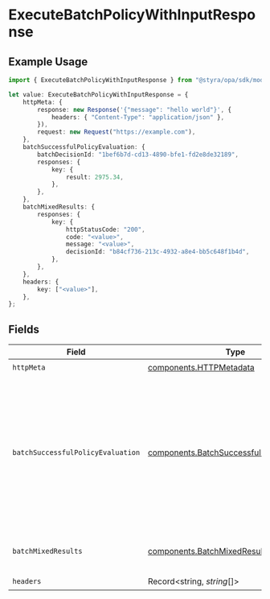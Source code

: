# ExecuteBatchPolicyWithInputResponse

## Example Usage

```typescript
import { ExecuteBatchPolicyWithInputResponse } from "@styra/opa/sdk/models/operations";

let value: ExecuteBatchPolicyWithInputResponse = {
    httpMeta: {
        response: new Response('{"message": "hello world"}', {
            headers: { "Content-Type": "application/json" },
        }),
        request: new Request("https://example.com"),
    },
    batchSuccessfulPolicyEvaluation: {
        batchDecisionId: "1bef6b7d-cd13-4890-bfe1-fd2e8de32189",
        responses: {
            key: {
                result: 2975.34,
            },
        },
    },
    batchMixedResults: {
        responses: {
            key: {
                httpStatusCode: "200",
                code: "<value>",
                message: "<value>",
                decisionId: "b84cf736-213c-4932-a8e4-bb5c648f1b4d",
            },
        },
    },
    headers: {
        key: ["<value>"],
    },
};
```

## Fields

| Field                                                                                                                                                     | Type                                                                                                                                                      | Required                                                                                                                                                  | Description                                                                                                                                               |
| --------------------------------------------------------------------------------------------------------------------------------------------------------- | --------------------------------------------------------------------------------------------------------------------------------------------------------- | --------------------------------------------------------------------------------------------------------------------------------------------------------- | --------------------------------------------------------------------------------------------------------------------------------------------------------- |
| `httpMeta`                                                                                                                                                | [components.HTTPMetadata](../../../sdk/models/components/httpmetadata.md)                                                                                 | :heavy_check_mark:                                                                                                                                        | N/A                                                                                                                                                       |
| `batchSuccessfulPolicyEvaluation`                                                                                                                         | [components.BatchSuccessfulPolicyEvaluation](../../../sdk/models/components/batchsuccessfulpolicyevaluation.md)                                           | :heavy_minus_sign:                                                                                                                                        | All batched policy executions succeeded.<br/>The server also returns 200 if the path refers to an undefined document. In this case, responses will be empty.<br/> |
| `batchMixedResults`                                                                                                                                       | [components.BatchMixedResults](../../../sdk/models/components/batchmixedresults.md)                                                                       | :heavy_minus_sign:                                                                                                                                        | Mixed success and failures.                                                                                                                               |
| `headers`                                                                                                                                                 | Record<string, *string*[]>                                                                                                                                | :heavy_check_mark:                                                                                                                                        | N/A                                                                                                                                                       |